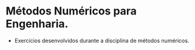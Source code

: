 # Métodos Numéricos para Engenharia.

 - Exercícios desenvolvidos durante a disciplina de
 métodos numéricos.
